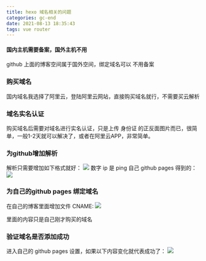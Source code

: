 ```yaml
---
title: hexo 域名相关的问题
categories: gc-end
date: 2021-08-13 18:35:43
tags: vue router
---
```


#### 国内主机需要备案，国外主机不用
github 上面的博客空间属于国外空间，绑定域名可以 不用备案
### 购买域名
国内域名我选择了阿里云，登陆阿里云网站，直接购买域名就行，不需要买云解析
<!-- more -->
### 域名实名认证
购买域名后需要对域名进行实名认证，只是上传 身份证 的正反面图片而已，很简单，一般1-2天就可以解决了，或者在阿里云APP，非常简单。
### 为github增加解析
解析只需要增加如下格式就好：
<img src="/images/img-folder/aliyun1.png">
数字 ip 是 ping 自己 github pages 得到的：
<img src="/images/img-folder/aliyun2.png">

### 为自己的github pages 绑定域名
在自己的博客里面增加文件 CNAME:
<img src="/images/img-folder/aliyun3.png">

里面的内容只是自己刚才购买的域名
### 验证域名是否添加成功
进入自己的 github pages 设置，如果以下内容变化就代表成功了：
<img src="/images/img-folder/aliyun4.png">


